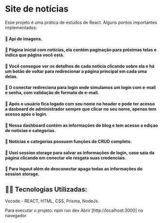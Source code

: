 # Site de notícias

Esse projeto é uma prática de estudos de React. 
Alguns pontos importantes implementados: 

#### :small_blue_diamond: Api de imagens. 
#### :small_blue_diamond: Página inicial com notícias, ela contém paginação para próximas telas e indica que página você está. 
#### :small_blue_diamond: Você consegue ver os detalhes de cada notícia clicando sobre ela e há um botão de voltar para redirecionar a página principal em cada uma delas. 
#### :small_blue_diamond: O conectar redireciona para login onde simulamos um login com e-mail e senha, com validação de formato de e-mail.
#### :small_blue_diamond: Após o usuário fica logado com seu nome no header e pode ter acesso a dasboard de administrador sempre que clicar no seu nome, apenas tem acesso após o login. 
#### :small_blue_diamond: Nessa dashboard contém as informações do blog e tem acesso a ediçao de notícias e categorias. 
#### :small_blue_diamond: Notícias e categorias possuem funções de CRUD completo. 
#### :small_blue_diamond: Usei session storage para salvar as informações de login, caso saia da página clicando em conectar ele resgata suas credenciais. 
#### :small_blue_diamond: Para logout além de desconectar apaga todas as informações do session storage. 


## 👨‍💻️ Tecnologias Utilizadas:

Vscode - REACT, HTML, CSS, Prisma, NodeJs. 

Para executar o projeto:
npm run dev
Abrir [http://localhost:3000] no navegador 

